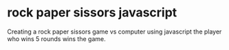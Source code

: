 # rock paper sissors javascript
 Creating a rock paper sissors game vs computer using javascript the player who wins 5 rounds wins the game.
